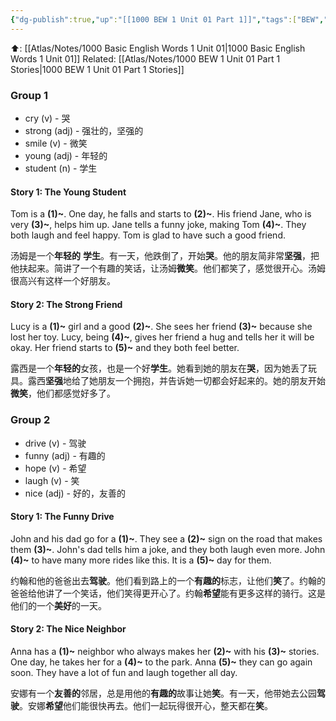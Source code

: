 ```yaml
---
{"dg-publish":true,"up":"[[1000 BEW 1 Unit 01 Part 1]]","tags":["BEW","Tuition/English"],"permalink":"/atlas/notes/1000-bew-1-unit-01-part-1-stories-cloze-questions/","dgPassFrontmatter":true}
---
```


⬆️: [[Atlas/Notes/1000 Basic English Words 1 Unit 01\|1000 Basic English Words 1 Unit 01]]
Related: [[Atlas/Notes/1000 BEW 1 Unit 01 Part 1 Stories\|1000 BEW 1 Unit 01 Part 1 Stories]]

### Group 1

- cry (v) - 哭
- strong (adj) - 强壮的，坚强的
- smile (v) - 微笑
- young (adj) - 年轻的
- student (n) - 学生

#### Story 1: The Young Student

Tom is a **(1)~**. One day, he falls and starts to **(2)~**. His friend Jane, who is very **(3)~**, helps him up. Jane tells a funny joke, making Tom **(4)~**. They both laugh and feel happy. Tom is glad to have such a good friend.

汤姆是一个**年轻的** **学生**。有一天，他跌倒了，开始**哭**。他的朋友简非常**坚强**，把他扶起来。简讲了一个有趣的笑话，让汤姆**微笑**。他们都笑了，感觉很开心。汤姆很高兴有这样一个好朋友。

#### Story 2: The Strong Friend

Lucy is a **(1)~** girl and a good **(2)~**. She sees her friend **(3)~** because she lost her toy. Lucy, being **(4)~**, gives her friend a hug and tells her it will be okay. Her friend starts to **(5)~** and they both feel better.

露西是一个**年轻的**女孩，也是一个好**学生**。她看到她的朋友在**哭**，因为她丢了玩具。露西**坚强**地给了她朋友一个拥抱，并告诉她一切都会好起来的。她的朋友开始**微笑**，他们都感觉好多了。

### Group 2

- drive (v) - 驾驶
- funny (adj) - 有趣的
- hope (v) - 希望
- laugh (v) - 笑
- nice (adj) - 好的，友善的

#### Story 1: The Funny Drive

John and his dad go for a **(1)~**. They see a **(2)~** sign on the road that makes them **(3)~**. John's dad tells him a joke, and they both laugh even more. John **(4)~** to have many more rides like this. It is a **(5)~** day for them.

约翰和他的爸爸出去**驾驶**。他们看到路上的一个**有趣的**标志，让他们**笑**了。约翰的爸爸给他讲了一个笑话，他们笑得更开心了。约翰**希望**能有更多这样的骑行。这是他们的一个**美好**的一天。

#### Story 2: The Nice Neighbor

Anna has a **(1)~** neighbor who always makes her **(2)~** with his **(3)~** stories. One day, he takes her for a **(4)~** to the park. Anna **(5)~** they can go again soon. They have a lot of fun and laugh together all day.

安娜有一个**友善的**邻居，总是用他的**有趣的**故事让她**笑**。有一天，他带她去公园**驾驶**。安娜**希望**他们能很快再去。他们一起玩得很开心，整天都在**笑**。